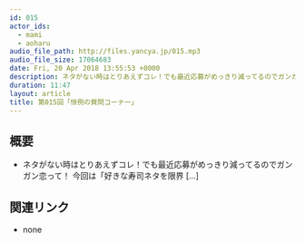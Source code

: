 ```yaml
---
id: 015
actor_ids:
  - mami
  - aoharu
audio_file_path: http://files.yancya.jp/015.mp3
audio_file_size: 17064683
date: Fri, 20 Apr 2018 13:55:53 +0000
description: ネタがない時はとりあえずコレ！でも最近応募がめっきり減ってるのでガンガン恋って！ 今回は「好きな寿司ネタを限界 [&#8230;]
duration: 11:47
layout: article
title: 第015回「恒例の質問コーナー」
---
```

## 概要

* ネタがない時はとりあえずコレ！でも最近応募がめっきり減ってるのでガンガン恋って！ 今回は「好きな寿司ネタを限界 [&#8230;]

## 関連リンク

* none

